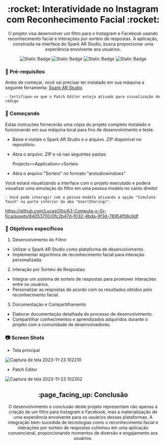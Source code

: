 <h1 align="center"> :rocket: Interatividade no Instagram com Reconhecimento Facial :rocket: </h1> 

<p align="center">O projeto visa desenvolver um filtro para o Instagram e Facebook usando reconhecimento facial e interações por sorteio de respostas. A aplicação, construída na interface do Spark AR Studio, busca proporcionar uma experiência envolvente aos usuários.</p>

<p align="center">
  <img alt="Static Badge" src="https://img.shields.io/badge/Spark%20AR%20Studio-gray?logo=sparkar">

  <img alt="Static Badge" src="https://img.shields.io/badge/Meta-gray?logo=meta">

  <img alt="Static Badge" src="https://img.shields.io/badge/Adobe%20After%20Effects-gray?logo=adobeaftereffects">

  <img alt="Static Badge" src="https://img.shields.io/badge/Status-Done-green">

### :open_file_folder: Pré-requisitos  

Antes de começar, você vai precisar ter instalado em sua máquina a seguinte ferramenta:
[Spark AR Studio](https://spark.meta.com/download/). 

`- Certifique-se que o Patch Editor esteja ativado para visualização do código`

### :traffic_light: Começando

Estas instruções fornecerão uma cópia do projeto completo instalado e funcionando em sua máquina local para fins de desenvolvimento e teste.

* Baixe e instale o Spark AR Studio e o arquivo .ZIP disponível no repositório.
  
* Abra o arquivo .ZIP e vá nas seguintes pastas:
  
  Projects>>Application>>Sorteio

* Abra o arquivo "Sorteio" no formato "arstudiowindows"

Você estará visualizando a interface com o projeto executado e poderá visualizar uma simulação do filtro em uma pessoa modelo no canto direito!

`- Você pode interagir com a pessoa modelo ativando a opção "Simulate Touch" na parte inferior da aba "User(Sharing)".`

https://github.com/LucasOllis/A3-Computa-o-Gr-fica/assets/84053700/0fc2b47d-f032-4bda-9f3d-78954f56c6df

### :dart: Objetivos específicos

1. Desenvolvimento do Filtro:

  * Utilizar o Spark AR Studio como plataforma de desenvolvimento.
  * Implementar algoritmos de reconhecimento facial para interação personalizada.

2. Interação por Sorteio de Respostas:

  * Integrar um sistema de sorteio de respostas para promover interações entre os usuários.
  * Personalizar as respostas de acordo com os resultados obtidos pelo reconhecimento facial.

3. Documentação e Compartilhamento

  * Elaborar documentação detalhada do processo de desenvolvimento.
  * Compartilhar conhecimentos e aprendizados adquiridos durante o projeto com a comunidade de desenvolvedores.

### :camera: Screen Shots


* Tela principal

![Captura de tela 2023-11-23 102210](https://github.com/LucasOllis/A3-Computa-o-Gr-fica/assets/84053700/bf150f27-584b-454b-bb74-7bc9f07f337a)

* Patch Editor

![Captura de tela 2023-11-23 102302](https://github.com/LucasOllis/A3-Computa-o-Gr-fica/assets/84053700/ec619b13-bde0-4e44-ac15-1f452450ad35)

<h2 align="center"> :page_facing_up: Conclusão</h2>

<p align="center">O desenvolvimento e conclusão deste projeto representam não apenas a criação de um filtro para Instagram e Facebook, mas a materialização de uma experiência envolvente para os usuários dessas plataformas. A integração bem-sucedida de tecnologias como o reconhecimento facial e interações por sorteio de respostas culminou em uma aplicação convencional, proporcionando momentos de diversão e engajamento aos usuários.</p>
